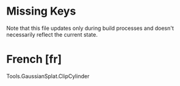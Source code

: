 # Missing Keys
Note that this file updates only during build processes and doesn't necessarily reflect the current state.

# French [fr]
Tools.GaussianSplat.ClipCylinder  

